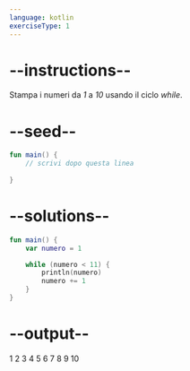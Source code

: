 ```yaml
---
language: kotlin
exerciseType: 1
---
```


# --instructions--

Stampa i numeri da _1_ a _10_ usando il ciclo _while_.

# --seed--

```kotlin
fun main() {
    // scrivi dopo questa linea
    
}
```

# --solutions--

```kotlin
fun main() {
    var numero = 1

    while (numero < 11) {
        println(numero)
        numero += 1
    }
}
```

# --output--

1
2
3
4
5
6
7
8
9
10
